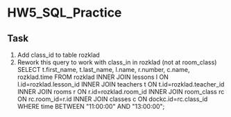 # HW5_SQL_Practice

## Task

1. Add class_id to table rozklad
2. Rework this query to work with class_in in rozklad (not at room_class)
SELECT t.first_name, t.last_name, l.name, r.number, c.name, rozklad.time FROM rozklad INNER JOIN lessons l ON l.id=rozklad.lesson_id INNER JOIN teachers t ON t.id=rozklad.teacher_id INNER JOIN rooms r ON
 r.id=rozklad.room_id INNER JOIN room_class rc ON rc.room_id=r.id INNER JOIN classes c ON dockc.id=rc.class_id WHERE time BETWEEN "11:00:00" AND "13:00:00";

